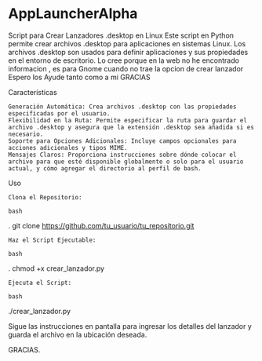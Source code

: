 # AppLauncherAlpha
Script para Crear Lanzadores .desktop en Linux  Este script en Python permite crear archivos .desktop para aplicaciones en sistemas Linux. Los archivos .desktop son usados para definir aplicaciones y sus propiedades en el entorno de escritorio.
Lo cree porque en la web no he encontrado informacion , es para Gnome cuando no trae la opcion de crear lanzador 
Espero los Ayude tanto como a mi 
GRACIAS 


Características

    Generación Automática: Crea archivos .desktop con las propiedades especificadas por el usuario.
    Flexibilidad en la Ruta: Permite especificar la ruta para guardar el archivo .desktop y asegura que la extensión .desktop sea añadida si es necesario.
    Soporte para Opciones Adicionales: Incluye campos opcionales para acciones adicionales y tipos MIME.
    Mensajes Claros: Proporciona instrucciones sobre dónde colocar el archivo para que esté disponible globalmente o solo para el usuario actual, y cómo agregar el directorio al perfil de bash.

Uso

    Clona el Repositorio:

    bash

. git clone https://github.com/tu_usuario/tu_repositorio.git

    Haz el Script Ejecutable:

    bash

. chmod +x crear_lanzador.py

    Ejecuta el Script:

    bash

./crear_lanzador.py

Sigue las instrucciones en pantalla para ingresar los detalles del lanzador y guarda el archivo en la ubicación deseada.

GRACIAS.
